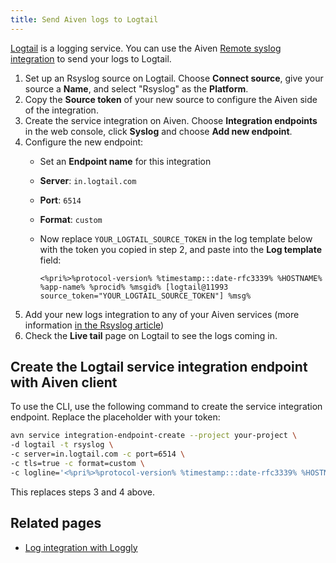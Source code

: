 ```yaml
---
title: Send Aiven logs to Logtail
---
```


[Logtail](https://betterstack.com/logs) is a logging service. You can use the Aiven [Remote syslog integration](/docs/integrations/rsyslog) to send your logs to Logtail.

1.  Set up an Rsyslog source on Logtail. Choose **Connect source**, give
    your source a **Name**, and select \"Rsyslog\" as the **Platform**.
2.  Copy the **Source token** of your new source to configure
    the Aiven side of the integration.
3.  Create the service integration on Aiven. Choose **Integration
    endpoints** in the web console, click **Syslog** and choose **Add
    new endpoint**.
4.  Configure the new endpoint:
    -   Set an **Endpoint name** for this integration

    -   **Server**: `in.logtail.com`

    -   **Port**: `6514`

    -   **Format**: `custom`

    -   Now replace `YOUR_LOGTAIL_SOURCE_TOKEN` in the log template
        below with the token you copied in step 2, and paste into the
        **Log template** field:

        ```text
        <%pri%>%protocol-version% %timestamp:::date-rfc3339% %HOSTNAME% %app-name% %procid% %msgid% [logtail@11993 source_token="YOUR_LOGTAIL_SOURCE_TOKEN"] %msg%
        ```
5.  Add your new logs integration to any of your Aiven services (more
    information
    [in the Rsyslog article](/docs/integrations/rsyslog#add_rsyslog_integration))
6.  Check the **Live tail** page on Logtail to see the logs coming in.

## Create the Logtail service integration endpoint with Aiven client

To use the CLI, use the following command to
create the service integration endpoint. Replace the placeholder with
your token:

```bash
avn service integration-endpoint-create --project your-project \
-d logtail -t rsyslog \
-c server=in.logtail.com -c port=6514 \
-c tls=true -c format=custom \
-c logline='<%pri%>%protocol-version% %timestamp:::date-rfc3339% %HOSTNAME% %app-name% %procid% %msgid% [logtail@11993 source_token="TOKEN-FROM-LOGTAIL"] %msg%'
```

This replaces steps 3 and 4 above.

## Related pages

- [Log integration with Loggly](/docs/integrations/rsyslog/loggly)
